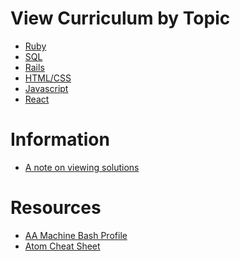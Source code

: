 # View Curriculum by Topic

* [Ruby][ruby]
* [SQL][sql]
* [Rails][rails]
* [HTML/CSS][html-css]
* [Javascript][js]
* [React][react]

# Information

* [A note on viewing solutions](readings/solutions.md)

# Resources

* [AA Machine Bash Profile](assets/bash_profile)
* [Atom Cheat Sheet](readings/atom_cheatsheet.md)

[ruby]: ruby
[sql]: sql
[rails]: rails
[js]: javascript
[react]: react
[html-css]: html-css